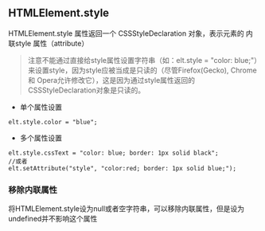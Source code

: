 ## HTMLElement.style
HTMLElement.style 属性返回一个 CSSStyleDeclaration 对象，表示元素的 内联style 属性（attribute）

>注意不能通过直接给style属性设置字符串（如：elt.style = "color: blue;"）来设置style，因为style应被当成是只读的（尽管Firefox(Gecko), Chrome 和 Opera允许修改它），这是因为通过style属性返回的CSSStyleDeclaration对象是只读的。

- 单个属性设置

````
elt.style.color = "blue";
````

- 多个属性设置

````
elt.style.cssText = "color: blue; border: 1px solid black";
//或者
elt.setAttribute("style", "color:red; border: 1px solid blue;"); 
````
 
### 移除内联属性
将HTMLElement.style设为null或者空字符串，可以移除内联属性，但是设为undefined并不影响这个属性 
 